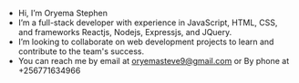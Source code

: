 - Hi, I’m Oryema Stephen
- I’m a full-stack developer with experience in JavaScript, HTML, CSS, and frameworks Reactjs, Nodejs, Expressjs, and JQuery.
- I’m looking to collaborate on web development projects to learn and contribute to the team's success.
- You can reach me by email at oryemasteve9@gmail.com or By phone at +256771634966

<!---
OryemaStephen/OryemaStephen is a ✨ special ✨ repository because its `README.md` (this file) appears on your GitHub profile.
You can click the Preview link to take a look at your changes.
--->
